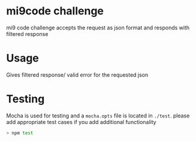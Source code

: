 # mi9code challenge

mi9 code challenge accepts the request as json format and responds with filtered response

# Usage

Gives filtered response/ valid error for the requested json


# Testing

Mocha is used for testing and a `mocha.opts` file is located in `./test`.
please add appropriate test cases if you add additional functionality

```bash
> npm test





